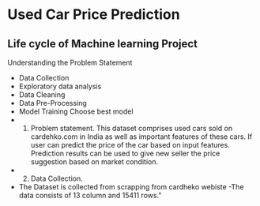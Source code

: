 # Used Car Price Prediction

## Life cycle of Machine learning Project

Understanding the Problem Statement
- Data Collection
- Exploratory data analysis
- Data Cleaning
- Data Pre-Processing
- Model Training
Choose best model
- 1) Problem statement.
This dataset comprises used cars sold on cardehko.com in India as well as important features of these cars.
If user can predict the price of the car based on input features.
Prediction results can be used to give new seller the price suggestion based on market condition.
- 2) Data Collection.
- The Dataset is collected from scrapping from cardheko webiste
-The data consists of 13 column and 15411 rows."

